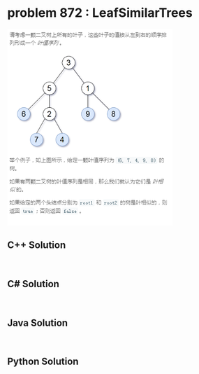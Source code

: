 
# problem 872 : LeafSimilarTrees

<img src="https://github.com/Peefy/PeefyLeetCode/blob/master/doc/801-900/872.LeafSimilarTrees/problem.png"/>

## C++ Solution

```c++



```

## C# Solution

```csharp



```

## Java Solution

```java



```

## Python Solution

```python



```






